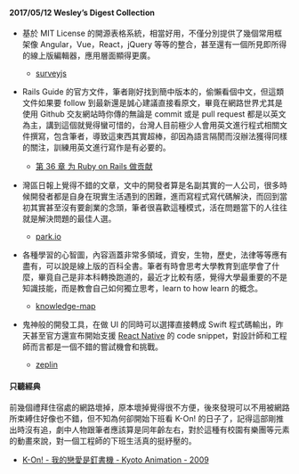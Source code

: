 #### 2017/05/12 Wesley’s Digest Collection

- 基於 MIT License 的開源表格系統，相當好用，不僅分別提供了幾個常用框架像 Angular，Vue，React，jQuery 等等的整合，甚至還有一個所見即所得的線上版編輯器，應用層面顯得更廣。
  - [surveyjs](https://github.com/surveyjs/surveyjs)
  
- Rails Guide 的官方文件，筆者剛好找到簡中版本的，偷懶看個中文，但這類文件如果要 follow 到最新還是誠心建議直接看原文，畢竟在網路世界尤其是使用 Github 交友網站時你傳的無論是 commit 或是 pull request 都是以英文為主，講到這個就覺得蠻可惜的，台灣人目前極少人會用英文進行程式相關文件撰寫，包含筆者，導致這東西其實超棒，卻因為語言隔閡而沒辦法獲得同樣的關注，訓練用英文進行寫作是有必要的。
  - [第 36 章 为 Ruby on Rails 做贡献](https://rails.guide/book/contributing_to_ruby_on_rails.html#contributing-to-ruby-on-rails)
  
- 灣區日報上覺得不錯的文章，文中的開發者算是名副其實的一人公司，很多時候開發者都是自身在現實生活遇到的困難，進而寫程式寫代碼解決，而回到當初其實甚至沒有要創業的念頭，筆者很喜歡這種模式，活在問題當下的人往往就是解決問題的最佳人選。
  - [park.io](https://www.indiehackers.com/businesses/park-io?utm_source=wanqu.co&utm_campaign=Wanqu+Daily&utm_medium=website)
  
- 各種學習的心智圖，內容涵蓋非常多領域，資安，生物，歷史，法律等等應有盡有，可以說是線上版的百科全書。筆者有時會思考大學教育到底學會了什麼，畢竟自己是非本科轉換跑道的，最近才比較有感，覺得大學最重要的不是知識技能，而是教會自己如何獨立思考，learn to how learn 的概念。
  - [knowledge-map](https://github.com/nikitavoloboev/knowledge-map)


- 鬼神般的開發工具，在做 UI 的同時可以選擇直接轉成 Swift 程式碼輸出，昨天甚至官方還宣布開始支援 [React Native](https://twitter.com/zeplin_io/status/862332986443927553) 的 code snippet，對設計師和工程師而言都是一個不錯的嘗試機會和挑戰。
  - [zeplin](https://zeplin.io/)





#### 只聽經典
前幾個禮拜住宿處的網路壞掉，原本壞掉覺得很不方便，後來發現可以不用被網路所束縛住好像也不錯，但不知為何卻開始下班看 K-On! 的日子了，記得這部剛推出時沒有追，劇中人物跟筆者應該算是同年齡左右，對於這種有校園有樂團等元素的動畫來說，對一個工程師的下班生活真的挺紓壓的。
- [K-On! - 我的戀愛是釘書機 - Kyoto Animation - 2009](https://www.youtube.com/watch?v=q-_vNyfuBDA)